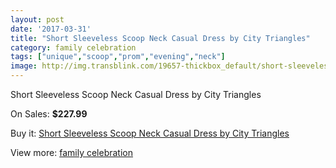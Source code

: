 ```yaml
---
layout: post
date: '2017-03-31'
title: "Short Sleeveless Scoop Neck Casual Dress by City Triangles"
category: family celebration
tags: ["unique","scoop","prom","evening","neck"]
image: http://img.transblink.com/19657-thickbox_default/short-sleeveless-scoop-neck-casual-dress-by-city-triangles.jpg
---
```

Short Sleeveless Scoop Neck Casual Dress by City Triangles

On Sales: **$227.99**
<a href="https://www.transblink.com/en/family-celebration/6192-short-sleeveless-scoop-neck-casual-dress-by-city-triangles.html"><amp-img layout="responsive" width="600" height="600" src="//img.transblink.com/19657-thickbox_default/short-sleeveless-scoop-neck-casual-dress-by-city-triangles.jpg" alt="Short Sleeveless Scoop Neck Casual Dress by City Triangles 0" /></a>
<a href="https://www.transblink.com/en/family-celebration/6192-short-sleeveless-scoop-neck-casual-dress-by-city-triangles.html"><amp-img layout="responsive" width="600" height="600" src="//img.transblink.com/19659-thickbox_default/short-sleeveless-scoop-neck-casual-dress-by-city-triangles.jpg" alt="Short Sleeveless Scoop Neck Casual Dress by City Triangles 1" /></a>
<a href="https://www.transblink.com/en/family-celebration/6192-short-sleeveless-scoop-neck-casual-dress-by-city-triangles.html"><amp-img layout="responsive" width="600" height="600" src="//img.transblink.com/19658-thickbox_default/short-sleeveless-scoop-neck-casual-dress-by-city-triangles.jpg" alt="Short Sleeveless Scoop Neck Casual Dress by City Triangles 2" /></a>

Buy it: [Short Sleeveless Scoop Neck Casual Dress by City Triangles](https://www.transblink.com/en/family-celebration/6192-short-sleeveless-scoop-neck-casual-dress-by-city-triangles.html "Short Sleeveless Scoop Neck Casual Dress by City Triangles")

View more: [family celebration](https://www.transblink.com/en/56-family-celebration "family celebration")